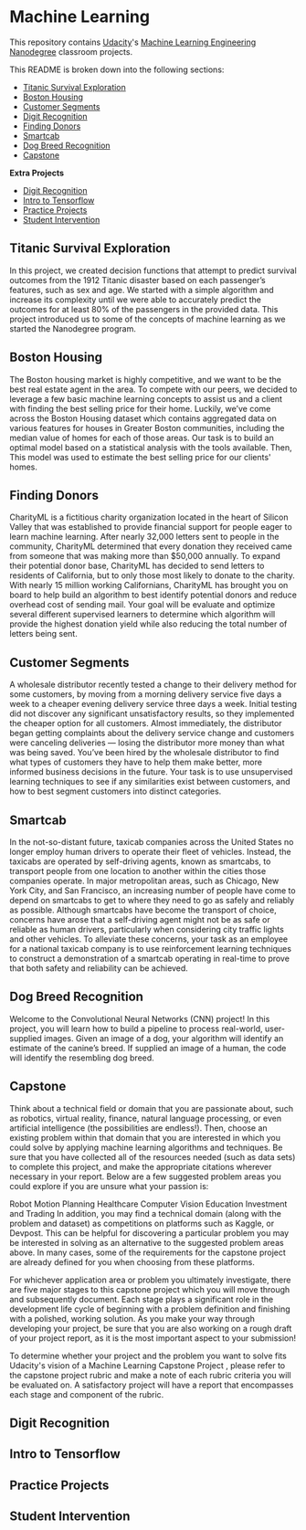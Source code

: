# Machine Learning

This repository contains  [Udacity](https://www.udacity.com/)'s [Machine Learning Engineering Nanodegree](https://www.udacity.com/course/machine-learning-engineer-nanodegree--nd009t) classroom projects.

This README is broken down into the following sections:

- [Titanic Survival Exploration](#titanic-survival-exploration)
- [Boston Housing](#boston-housing)
- [Customer Segments](#customer-segments)
- [Digit Recognition](#digit-recognition)
- [Finding Donors](#finding-donors)
- [Smartcab](#Smartcab)
- [Dog Breed Recognition](#dog-breed-recognition)
- [Capstone](#capstone)


**Extra Projects** 
- [Digit Recognition](#digit-recognition)
- [Intro to Tensorflow](#Intro-to-tensorflow)
- [Practice Projects](#practce-project)
- [Student Intervention](#student-Intervention)

## Titanic Survival Exploration ##
In this project, we created decision functions that attempt to predict survival outcomes from the 1912 Titanic disaster based on each passenger’s features, such as sex and age. We started with a simple algorithm and increase its complexity until we were able to accurately predict the outcomes for at least 80% of the passengers in the provided data. This project introduced us to some of the concepts of machine learning as we started the Nanodegree program.
## Boston Housing ##
The Boston housing market is highly competitive, and we want to be the best real estate agent in the area. To compete with our peers, we decided to leverage a few basic machine learning concepts to assist us and a client with finding the best selling price for their home. Luckily, we’ve come across the Boston Housing dataset which contains aggregated data on various features for houses in Greater Boston communities, including the median value of homes for each of those areas. Our task is to build an optimal model based on a statistical analysis with the tools available. Then, This model was used to estimate the best selling price for our clients' homes.
## Finding Donors ##
CharityML is a fictitious charity organization located in the heart of Silicon Valley that was established to provide financial support for people eager to learn machine learning. After nearly 32,000 letters sent to people in the community, CharityML determined that every donation they received came from someone that was making more than $50,000 annually. To expand their potential donor base, CharityML has decided to send letters to residents of California, but to only those most likely to donate to the charity. With nearly 15 million working Californians, CharityML has brought you on board to help build an algorithm to best identify potential donors and reduce overhead cost of sending mail. Your goal will be evaluate and optimize several different supervised learners to determine which algorithm will provide the highest donation yield while also reducing the total number of letters being sent.
## Customer Segments ##
A wholesale distributor recently tested a change to their delivery method for some customers, by moving from a morning delivery service five days a week to a cheaper evening delivery service three days a week. Initial testing did not discover any significant unsatisfactory results, so they implemented the cheaper option for all customers. Almost immediately, the distributor began getting complaints about the delivery service change and customers were canceling deliveries — losing the distributor more money than what was being saved. You’ve been hired by the wholesale distributor to find what types of customers they have to help them make better, more informed business decisions in the future. Your task is to use unsupervised learning techniques to see if any similarities exist between customers, and how to best segment customers into distinct categories.

## Smartcab ##
In the not-so-distant future, taxicab companies across the United States no longer employ human drivers to operate their fleet of vehicles. Instead, the taxicabs are operated by self-driving agents, known as smartcabs, to transport people from one location to another within the cities those companies operate. In major metropolitan areas, such as Chicago, New York City, and San Francisco, an increasing number of people have come to depend on smartcabs to get to where they need to go as safely and reliably as possible. Although smartcabs have become the transport of choice, concerns have arose that a self-driving agent might not be as safe or reliable as human drivers, particularly when considering city traffic lights and other vehicles. To alleviate these concerns, your task as an employee for a national taxicab company is to use reinforcement learning techniques to construct a demonstration of a smartcab operating in real-time to prove that both safety and reliability can be achieved.
## Dog Breed Recognition ##
Welcome to the Convolutional Neural Networks (CNN) project! In this project, you will learn how to build a pipeline to process real-world, user-supplied images. Given an image of a dog, your algorithm will identify an estimate of the canine’s breed. If supplied an image of a human, the code will identify the resembling dog breed.
## Capstone ##
Think about a technical field or domain that you are passionate about, such as robotics, virtual reality, finance, natural language processing, or even artificial intelligence (the possibilities are endless!). Then, choose an existing problem within that domain that you are interested in which you could solve by applying machine learning algorithms and techniques. Be sure that you have collected all of the resources needed (such as data sets) to complete this project, and make the appropriate citations wherever necessary in your report. Below are a few suggested problem areas you could explore if you are unsure what your passion is:

Robot Motion Planning
Healthcare
Computer Vision
Education
Investment and Trading
In addition, you may find a technical domain (along with the problem and dataset) as competitions on platforms such as Kaggle, or Devpost. This can be helpful for discovering a particular problem you may be interested in solving as an alternative to the suggested problem areas above. In many cases, some of the requirements for the capstone project are already defined for you when choosing from these platforms.

For whichever application area or problem you ultimately investigate, there are five major stages to this capstone project which you will move through and subsequently document. Each stage plays a significant role in the development life cycle of beginning with a problem definition and finishing with a polished, working solution. As you make your way through developing your project, be sure that you are also working on a rough draft of your project report, as it is the most important aspect to your submission!

To determine whether your project and the problem you want to solve fits Udacity's vision of a Machine Learning Capstone Project , please refer to the capstone project rubric and make a note of each rubric criteria you will be evaluated on. A satisfactory project will have a report that encompasses each stage and component of the rubric.
## Digit Recognition ##
## Intro to Tensorflow ##
## Practice Projects ##
## Student Intervention ##
